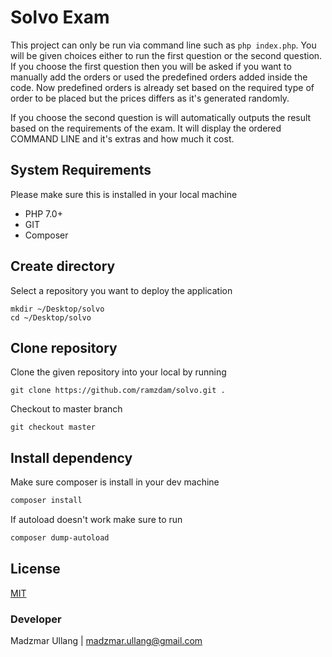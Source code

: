 # Solvo Exam
This project can only be run via command line such as `php index.php`. You will be given choices either to run the first question or the second question. If you choose the first question then you will be asked if you want to manually add the orders or used the predefined orders added inside the code. Now predefined orders is already set based on the required type of order to be placed but the prices differs as it's generated randomly.

If you choose the second question is will automatically outputs the result based on the requirements of the exam. It will display the ordered COMMAND LINE and it's extras and how much it cost.

## System Requirements
Please make sure this is installed in your local machine

- PHP 7.0+
- GIT
- Composer

## Create directory
Select a repository you want to deploy the application

```
mkdir ~/Desktop/solvo
cd ~/Desktop/solvo
```

## Clone repository

Clone the given repository into your local by running

```
git clone https://github.com/ramzdam/solvo.git .
```

Checkout to master branch
```
git checkout master
```

## Install dependency

Make sure composer is install in your dev machine

```bash
composer install
```

If autoload doesn't work make sure to run

```bash
composer dump-autoload
```

## License
[MIT](https://choosealicense.com/licenses/mit/)

### Developer
Madzmar Ullang  |  madzmar.ullang@gmail.com
